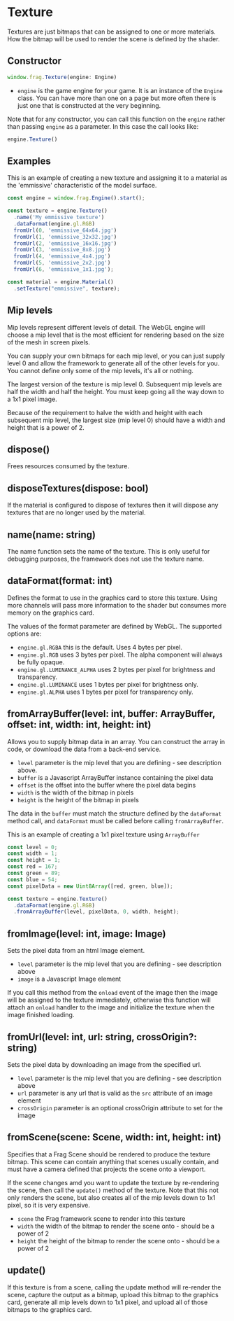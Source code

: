 # Texture
Textures are just bitmaps that can be assigned to one or more materials.
How the bitmap will be used to render the scene is defined by the shader.

## Constructor
```javascript
window.frag.Texture(engine: Engine)
```

* `engine` is the game engine for your game. It is an instance of the `Engine` class. You can 
  have more than one on a page but more often there is just one that is constructed at the 
  very beginning.

Note that for any constructor, you can call this function on the `engine` rather than passing
`engine` as a parameter. In this case the call looks like:

```javascript
engine.Texture()
```

## Examples
This is an example of creating a new texture and assigning it to
a material as the 'emmissive' characteristic of the model surface.

```javascript
const engine = window.frag.Engine().start();

const texture = engine.Texture()
  .name('My emmissive texture')
  .dataFormat(engine.gl.RGB)
  fromUrl(0, 'emmissive_64x64.jpg')
  fromUrl(1, 'emmissive_32x32.jpg')
  fromUrl(2, 'emmissive_16x16.jpg')
  fromUrl(3, 'emmissive_8x8.jpg')
  fromUrl(4, 'emmissive_4x4.jpg')
  fromUrl(5, 'emmissive_2x2.jpg')
  fromUrl(6, 'emmissive_1x1.jpg');

const material = engine.Material()
  .setTexture("emmissive", texture);
```

## Mip levels
Mip levels represent different levels of detail. The WebGL engine will choose
a mip level that is the most efficient for rendering based on the size of the
mesh in screen pixels.

You can supply your own bitmaps for each mip level, or you can just supply
level 0 and allow the framework to generate all of the other levels for you. You
cannot define only some of the mip levels, it's all or nothing.

The largest version of the texture is mip level 0. Subsequent mip levels are
half the width and half the height. You must keep going all the way down to
a 1x1 pixel image.

Because of the requirement to halve the width and height with each subsequent
mip level, the largest size (mip level 0) should have a width and height that
is a power of 2.

## dispose()
Frees resources consumed by the texture.

## disposeTextures(dispose: bool)
If the material is configured to dispose of textures then it will
dispose any textures that are no longer used by the material.

## name(name: string)
The name function sets the name of the texture. This is only useful for
debugging purposes, the framework does not use the texture name.

## dataFormat(format: int)
Defines the format to use in the graphics card to store this
texture. Using more channels will pass more information to the shader
but consumes more memory on the graphics card.

The values of the format parameter are defined by WebGL. The supported
options are:

* `engine.gl.RGBA` this is the default. Uses 4 bytes per pixel.
* `engine.gl.RGB` uses 3 bytes per pixel. The alpha component will always be fully opaque.
* `engine.gl.LUMINANCE_ALPHA` uses 2 bytes per pixel for brightness and transparency.
* `engine.gl.LUMINANCE` uses 1 bytes per pixel for brightness only.
* `engine.gl.ALPHA` uses 1 bytes per pixel for transparency only.

## fromArrayBuffer(level: int, buffer: ArrayBuffer, offset: int, width: int, height: int)
Allows you to supply bitmap data in an array. You can construct the array
in code, or download the data from a back-end service.

* `level` parameter is the mip level that you are defining - see description above.
* `buffer` is a Javascript ArrayBuffer instance containing the pixel data
* `offset` is the offset into the buffer where the pixel data begins
* `width` is the width of the bitmap in pixels
* `height` is the height of the bitmap in pixels

The data in the `buffer` must match the structure defined by the `dataFormat` method call,
and `dataFormat` must be called before calling `fromArrayBuffer`.

This is an example of creating a 1x1 pixel texture using `ArrayBuffer`
```javascript
const level = 0;
const width = 1;
const height = 1;
const red = 167;
const green = 89;
const blue = 54;
const pixelData = new Uint8Array([red, green, blue]);

const texture = engine.Texture()
  .dataFormat(engine.gl.RGB)
  .fromArrayBuffer(level, pixelData, 0, width, height);
```

## fromImage(level: int, image: Image)
Sets the pixel data from an html Image element.

* `level` parameter is the mip level that you are defining - see description above
* `image` is a Javascript Image element

If you call this method from the `onload` event of the image then the image will
be assigned to the texture immediately, otherwise this function will attach an
`onload` handler to the image and initialize the texture when the image finished loading.

## fromUrl(level: int, url: string, crossOrigin?: string)
Sets the pixel data by downloading an image from the specified url.

* `level` parameter is the mip level that you are defining - see description above
* `url` parameter is any url that is valid as the `src` attribute of an image element
* `crossOrigin` parameter is an optional crossOrigin attribute to set for the image

## fromScene(scene: Scene, width: int, height: int)
Specifies that a Frag Scene should be rendered to produce the texture bitmap.
This scene can contain anything that scenes usually contain, and must have a 
camera defined that projects the scene onto a viewport.

If the scene changes amd you want to update the texture by re-rendering the scene,
then call the `update()` method of the texture. Note that this not only renders the
scene, but also creates all of the mip levels down to 1x1 pixel, so it is very expensive.

* `scene` the Frag framework scene to render into this texture
* `width` the width of the bitmap to render the scene onto - should be a power of 2
* `height` the height of the bitmap to render the scene onto - should be a power of 2

## update()
If this texture is from a scene, calling the update method will re-render the scene,
capture the output as a bitmap, upload this bitmap to the graphics card, generate
all mip levels down to 1x1 pixel, and upload all of those bitmaps to the graphics card.